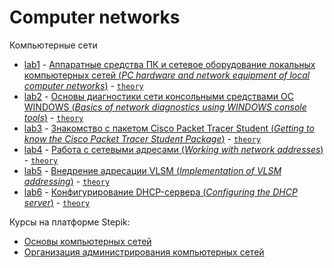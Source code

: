 # Computer networks
Компьютерные сети

- [lab1](https://github.com/TemaBlag/BSU/tree/main/computer_networks/lab1) - [Аппаратные средства ПК и
сетевое оборудование локальных компьютерных сетей (_PC hardware and network equipment of local computer networks_)](https://temablag.github.io/BSU/computer_networks/lab1/lab1.pdf) - [`theory`](https://temablag.github.io/BSU/computer_networks/lab1/lab1_theory.pdf)
- [lab2](https://github.com/TemaBlag/BSU/tree/main/computer_networks/lab2) - [Основы диагностики сети консольными средствами ОС WINDOWS (_Basics of network diagnostics using WINDOWS console tools_)](https://temablag.github.io/BSU/computer_networks/lab2/lab2.pdf) - [`theory`](https://temablag.github.io/BSU/computer_networks/lab2/lab2_theory.pdf)
- [lab3](https://github.com/TemaBlag/BSU/tree/main/computer_networks/lab3) - [Знакомство с пакетом Cisco Packet Tracer Student (_Getting to know the Cisco Packet Tracer Student Package_)](https://temablag.github.io/BSU/computer_networks/lab3/lab3.pdf) - [`theory`](https://temablag.github.io/BSU/computer_networks/lab3/lab3_theory.pdf)
- [lab4](https://github.com/TemaBlag/BSU/tree/main/computer_networks/lab4) - [Работа с сетевыми адресами (_Working with network addresses_)](https://temablag.github.io/BSU/computer_networks/lab4/lab4.pdf) - [`theory`](https://temablag.github.io/BSU/computer_networks/lab4/lab4_theory.pdf)
- [lab5](https://github.com/TemaBlag/BSU/tree/main/computer_networks/lab5) - [Внедрение адресации VLSM (_Implementation of VLSM addressing_)](https://temablag.github.io/BSU/computer_networks/lab5/master.pdf) - [`theory`](https://temablag.github.io/BSU/computer_networks/lab5/lab5_theory.pdf)
- [lab6](https://github.com/TemaBlag/BSU/tree/main/computer_networks/lab6) - [Конфигурирование DHCP-сервера (_Configuring the DHCP server_)](https://temablag.github.io/BSU/computer_networks/lab6/lab6.pdf) - [`theory`](https://temablag.github.io/BSU/computer_networks/lab6/lab6_theory.pdf)

Курсы на платформе Stepik:
- [Основы компьютерных сетей](https://stepik.org/course/208904/syllabus?search=6506192455)
- [Организация администрирования компьютерных сетей](https://stepik.org/course/83555/syllabus?search=6506192460)
